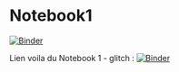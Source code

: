 # Notebook1
[![Binder](https://mybinder.org/badge_logo.svg)](https://mybinder.org/v2/gh/KgdmR/Notebook1/HEAD)

Lien voila du Notebook 1 - glitch :
[![Binder](https://mybinder.org/badge_logo.svg)](https://mybinder.org/v2/gh/KgdmR/Notebook1/HEAD?urlpath=%2Fvoila%2Frender%2Fnotebook1.ipynb)
